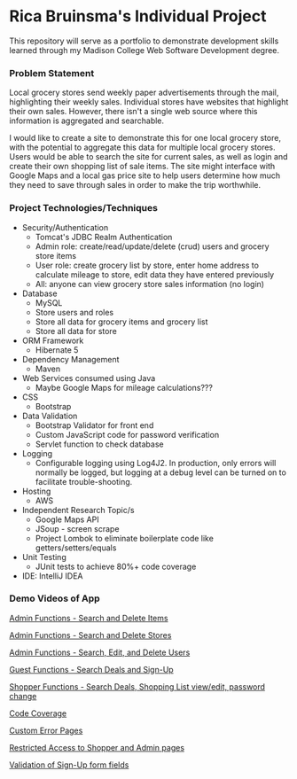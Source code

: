 # Rica Bruinsma's Individual Project

This repository will serve as a portfolio to demonstrate development skills learned through my Madison College Web Software Development degree.

### Problem Statement

Local grocery stores send weekly paper advertisements through the mail, highlighting their weekly sales.  Individual stores have websites that highlight their own sales.  However, there isn't a single web source where this information is aggregated and searchable.

I would like to create a site to demonstrate this for one local grocery store, with the potential to aggregate this data for multiple local grocery stores.  Users would be able to search the site for current sales, as well as login and create their own shopping list of sale items. The site might interface with Google Maps and a local gas price site to help users determine how much they need to save through sales in order to make the trip worthwhile.

### Project Technologies/Techniques 

* Security/Authentication
  * Tomcat's JDBC Realm Authentication
  * Admin role: create/read/update/delete (crud) users and grocery store items
  * User role: create grocery list by store, enter home address to calculate mileage to store, edit data they have entered previously
  * All: anyone can view grocery store sales information (no login)
* Database
  * MySQL
  * Store users and roles
  * Store all data for grocery items and grocery list
  * Store all data for store
* ORM Framework
  * Hibernate 5
* Dependency Management
  * Maven
* Web Services consumed using Java
  * Maybe Google Maps for mileage calculations???
* CSS 
  * Bootstrap
* Data Validation
  * Bootstrap Validator for front end
  * Custom JavaScript code for password verification
  * Servlet function to check database
* Logging
  * Configurable logging using Log4J2. In production, only errors will normally be logged, but logging at a debug level can be turned on to facilitate trouble-shooting. 
* Hosting
  * AWS
* Independent Research Topic/s
  * Google Maps API
  * JSoup - screen scrape
  * Project Lombok to eliminate boilerplate code like getters/setters/equals
* Unit Testing
  * JUnit tests to achieve 80%+ code coverage 
* IDE: IntelliJ IDEA

### Demo Videos of App
[Admin Functions - Search and Delete Items](https://youtu.be/_Ob_h7-vUiM)

[Admin Functions - Search and Delete Stores](https://youtu.be/pt13b98uubI)

[Admin Functions - Search, Edit, and Delete Users](https://youtu.be/OKu3DlIwv9Y)

[Guest Functions - Search Deals and Sign-Up](https://youtu.be/-RGZ2duqkMk)

[Shopper Functions - Search Deals, Shopping List view/edit, password change](https://youtu.be/kWuEFQdcJFU)

[Code Coverage](https://youtu.be/DMHM1LV-3Ug)

[Custom Error Pages](https://youtu.be/poAeakF1m5Q)

[Restricted Access to Shopper and Admin pages](https://youtu.be/N7vx9uZRI9E)

[Validation of Sign-Up form fields](https://youtu.be/NIVTKGRgosA)
